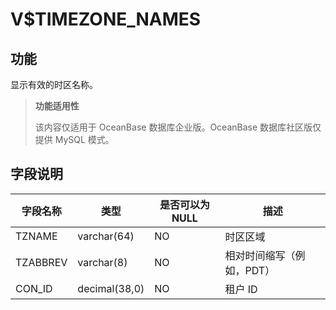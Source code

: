 V$TIMEZONE_NAMES 
=====================================

**功能** 
---------------------------

显示有效的时区名称。

> **功能适用性**
>
> 该内容仅适用于 OceanBase 数据库企业版。OceanBase 数据库社区版仅提供 MySQL 模式。

**字段说明** 
-----------------------------



| **字段名称** |    **类型**     | **是否可以为 NULL** |     **描述**     |
|----------|---------------|----------------|----------------|
| TZNAME   | varchar(64)   | NO             | 时区区域           |
| TZABBREV | varchar(8)    | NO             | 相对时间缩写（例如，PDT） |
| CON_ID   | decimal(38,0) | NO             | 租户 ID          |


